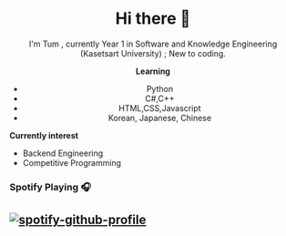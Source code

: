 <h1 align="center">Hi there 👋</h1>


<!--
**TopsonArcana/TopsonArcana** is a ✨ _special_ ✨ repository because its `README.md` (this file) appears on your GitHub profile.

Here are some ideas to get you started:

- 🔭 I’m currently working on ...
- 🌱 I’m currently learning ...
- 👯 I’m looking to collaborate on ...
- 🤔 I’m looking for help with ...
- 💬 Ask me about ...
- 📫 How to reach me: ...
- 😄 Pronouns: ...
- ⚡ Fun fact: ...
-->
<p align="center">
 I'm Tum , currently Year 1 in Software and Knowledge Engineering (Kasetsart University) ;   
 New to coding.        
 </p>  
   
<p style="text-align: center"><strong>Learning</strong></p>  
<ul align="center">
<li>Python</li>
<li>C#,C++</li>
<li>HTML,CSS,Javascript</li>
<li>Korean, Japanese, Chinese</li>
</ul>  
  
    
**Currently interest**     
  - Backend Engineering             
  - Competitive Programming
### Spotify Playing 🎧
[![spotify-github-profile](https://spotify-github-profile.vercel.app/api/view?uid=21lp3zxbq7zg3gcksbamvo7wy&cover_image=true&theme=default)](https://github.com/kittinan/spotify-github-profile)
---

